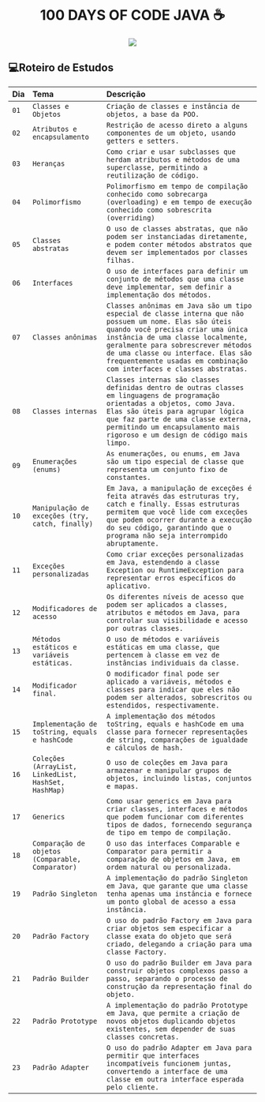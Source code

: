 <h1 align="center">100 DAYS OF CODE JAVA ☕ </h1>

<p align="center"><img src="http://img.shields.io/static/v1?label=STATUS&message=EM%20DESENVOLVIMENTO&color=GREEN&style=for-the-badge"/></p>


## 💻Roteiro de Estudos
| Dia  | Tema       | Descrição |
| :---------------- | :--------- | :--------- |
| `01` | `Classes e Objetos` | `Criação de classes e instância de objetos, a base da POO.` |
| `02` | `Atributos e encapsulamento` | `Restrição de acesso direto a alguns componentes de um objeto, usando getters e setters.` |
| `03` | `Heranças` | `Como criar e usar subclasses que herdam atributos e métodos de uma superclasse, permitindo a reutilização de código.` |
| `04` | `Polimorfismo` | `Polimorfismo em tempo de compilação conhecido como sobrecarga (overloading) e em tempo de execução conhecido como sobrescrita (overriding)` |
| `05` | `Classes abstratas` | `O uso de classes abstratas, que não podem ser instanciadas diretamente, e podem conter métodos abstratos que devem ser implementados por classes filhas.` |
| `06` | `Interfaces` | `O uso de interfaces para definir um conjunto de métodos que uma classe deve implementar, sem definir a implementação dos métodos.` |
| `07` | `Classes anônimas` | `Classes anônimas em Java são um tipo especial de classe interna que não possuem um nome. Elas são úteis quando você precisa criar uma única instância de uma classe localmente, geralmente para sobrescrever métodos de uma classe ou interface. Elas são frequentemente usadas em combinação com interfaces e classes abstratas.` |
| `08` | `Classes internas` | `Classes internas são classes definidas dentro de outras classes em linguagens de programação orientadas a objetos, como Java. Elas são úteis para agrupar lógica que faz parte de uma classe externa, permitindo um encapsulamento mais rigoroso e um design de código mais limpo.` |
| `09` | `Enumerações (enums)` | `As enumerações, ou enums, em Java são um tipo especial de classe que representa um conjunto fixo de constantes. ` |
| `10` | `Manipulação de exceções (try, catch, finally)` |`Em Java, a manipulação de exceções é feita através das estruturas try, catch e finally. Essas estruturas permitem que você lide com exceções que podem ocorrer durante a execução do seu código, garantindo que o programa não seja interrompido abruptamente.` |
| `11` | `Exceções personalizadas` | `Como criar exceções personalizadas em Java, estendendo a classe Exception ou RuntimeException para representar erros específicos do aplicativo.` |
| `12` | `Modificadores de acesso` | `Os diferentes níveis de acesso que podem ser aplicados a classes, atributos e métodos em Java, para controlar sua visibilidade e acesso por outras classes.` |
| `13` | `Métodos estáticos e variáveis estáticas.` | `O uso de métodos e variáveis estáticas em uma classe, que pertencem à classe em vez de instâncias individuais da classe.` |
| `14` | `Modificador final.` | `O modificador final pode ser aplicado a variáveis, métodos e classes para indicar que eles não podem ser alterados, sobrescritos ou estendidos, respectivamente.` |
| `15` | `Implementação de toString, equals e hashCode` | `A implementação dos métodos toString, equals e hashCode em uma classe para fornecer representações de string, comparações de igualdade e cálculos de hash.` |
| `16` | `Coleções (ArrayList, LinkedList, HashSet, HashMap)` | `O uso de coleções em Java para armazenar e manipular grupos de objetos, incluindo listas, conjuntos e mapas.` |
| `17` | `Generics` | `Como usar generics em Java para criar classes, interfaces e métodos que podem funcionar com diferentes tipos de dados, fornecendo segurança de tipo em tempo de compilação.` |
| `18` | `Comparação de objetos (Comparable, Comparator)` | `O uso das interfaces Comparable e Comparator para permitir a comparação de objetos em Java, em ordem natural ou personalizada.` |
| `19` | `Padrão Singleton ` | `A implementação do padrão Singleton em Java, que garante que uma classe tenha apenas uma instância e fornece um ponto global de acesso a essa instância.` |
| `20` | `Padrão Factory ` | `O uso do padrão Factory em Java para criar objetos sem especificar a classe exata do objeto que será criado, delegando a criação para uma classe Factory.` |
| `21` | `Padrão Builder ` | `O uso do padrão Builder em Java para construir objetos complexos passo a passo, separando o processo de construção da representação final do objeto.` |
| `22` | `Padrão Prototype ` | `A implementação do padrão Prototype em Java, que permite a criação de novos objetos duplicando objetos existentes, sem depender de suas classes concretas.` |
| `23` | `Padrão Adapter` | `O uso do padrão Adapter em Java para permitir que interfaces incompatíveis funcionem juntas, convertendo a interface de uma classe em outra interface esperada pelo cliente.` |


